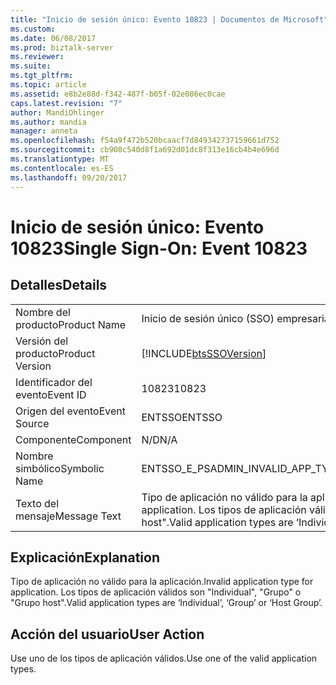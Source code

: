 ```yaml
---
title: "Inicio de sesión único: Evento 10823 | Documentos de Microsoft"
ms.custom: 
ms.date: 06/08/2017
ms.prod: biztalk-server
ms.reviewer: 
ms.suite: 
ms.tgt_pltfrm: 
ms.topic: article
ms.assetid: e8b2e88d-f342-487f-b05f-02e086ec0cae
caps.latest.revision: "7"
author: MandiOhlinger
ms.author: mandia
manager: anneta
ms.openlocfilehash: f54a9f472b520bcaacf7d849342737159661d752
ms.sourcegitcommit: cb908c540d8f1a692d01dc8f313e16cb4b4e696d
ms.translationtype: MT
ms.contentlocale: es-ES
ms.lasthandoff: 09/20/2017
---
```

# <a name="single-sign-on-event-10823"></a><span data-ttu-id="eddff-102">Inicio de sesión único: Evento 10823</span><span class="sxs-lookup"><span data-stu-id="eddff-102">Single Sign-On: Event 10823</span></span>
## <a name="details"></a><span data-ttu-id="eddff-103">Detalles</span><span class="sxs-lookup"><span data-stu-id="eddff-103">Details</span></span>  
  
|||  
|-|-|  
|<span data-ttu-id="eddff-104">Nombre del producto</span><span class="sxs-lookup"><span data-stu-id="eddff-104">Product Name</span></span>|<span data-ttu-id="eddff-105">Inicio de sesión único (SSO) empresarial</span><span class="sxs-lookup"><span data-stu-id="eddff-105">Enterprise Single Sign-On</span></span>|  
|<span data-ttu-id="eddff-106">Versión del producto</span><span class="sxs-lookup"><span data-stu-id="eddff-106">Product Version</span></span>|[!INCLUDE[btsSSOVersion](../includes/btsssoversion-md.md)]|  
|<span data-ttu-id="eddff-107">Identificador del evento</span><span class="sxs-lookup"><span data-stu-id="eddff-107">Event ID</span></span>|<span data-ttu-id="eddff-108">10823</span><span class="sxs-lookup"><span data-stu-id="eddff-108">10823</span></span>|  
|<span data-ttu-id="eddff-109">Origen del evento</span><span class="sxs-lookup"><span data-stu-id="eddff-109">Event Source</span></span>|<span data-ttu-id="eddff-110">ENTSSO</span><span class="sxs-lookup"><span data-stu-id="eddff-110">ENTSSO</span></span>|  
|<span data-ttu-id="eddff-111">Componente</span><span class="sxs-lookup"><span data-stu-id="eddff-111">Component</span></span>|<span data-ttu-id="eddff-112">N/D</span><span class="sxs-lookup"><span data-stu-id="eddff-112">N/A</span></span>|  
|<span data-ttu-id="eddff-113">Nombre simbólico</span><span class="sxs-lookup"><span data-stu-id="eddff-113">Symbolic Name</span></span>|<span data-ttu-id="eddff-114">ENTSSO_E_PSADMIN_INVALID_APP_TYPE</span><span class="sxs-lookup"><span data-stu-id="eddff-114">ENTSSO_E_PSADMIN_INVALID_APP_TYPE</span></span>|  
|<span data-ttu-id="eddff-115">Texto del mensaje</span><span class="sxs-lookup"><span data-stu-id="eddff-115">Message Text</span></span>|<span data-ttu-id="eddff-116">Tipo de aplicación no válido para la aplicación.</span><span class="sxs-lookup"><span data-stu-id="eddff-116">Invalid application type for application.</span></span> <span data-ttu-id="eddff-117">Los tipos de aplicación válidos son "Individual", "Grupo" o "Grupo host".</span><span class="sxs-lookup"><span data-stu-id="eddff-117">Valid application types are ‘Individual’, ‘Group’ or ‘Host Group’.</span></span>|  
  
## <a name="explanation"></a><span data-ttu-id="eddff-118">Explicación</span><span class="sxs-lookup"><span data-stu-id="eddff-118">Explanation</span></span>  
 <span data-ttu-id="eddff-119">Tipo de aplicación no válido para la aplicación.</span><span class="sxs-lookup"><span data-stu-id="eddff-119">Invalid application type for application.</span></span> <span data-ttu-id="eddff-120">Los tipos de aplicación válidos son "Individual", "Grupo" o "Grupo host".</span><span class="sxs-lookup"><span data-stu-id="eddff-120">Valid application types are ‘Individual’, ‘Group’ or ‘Host Group’.</span></span>  
  
## <a name="user-action"></a><span data-ttu-id="eddff-121">Acción del usuario</span><span class="sxs-lookup"><span data-stu-id="eddff-121">User Action</span></span>  
 <span data-ttu-id="eddff-122">Use uno de los tipos de aplicación válidos.</span><span class="sxs-lookup"><span data-stu-id="eddff-122">Use one of the valid application types.</span></span>